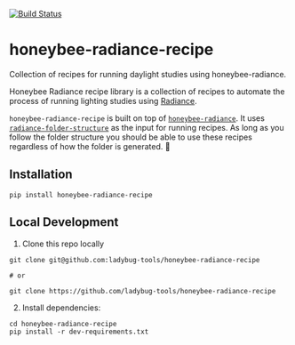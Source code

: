 [![Build Status](https://github.com/ladybug-tools/honeybee-radiance-recipe/workflows/CI/badge.svg)](https://github.com/ladybug-tools/honeybee-radiance-recipe/actions)

# honeybee-radiance-recipe

Collection of recipes for running daylight studies using honeybee-radiance.

Honeybee Radiance recipe library is a collection of recipes to automate the process of running lighting studies using [Radiance](http://radiance-online.org/).

`honeybee-radiance-recipe` is built on top of [`honeybee-radiance`](https://github.com/ladybug-tools/honeybee-radiance). It uses [`radiance-folder-structure`](https://github.com/ladybug-tools/radiance-folder-structure) as the input for running recipes. As long as you follow the folder structure you should be able to use these recipes regardless of how the folder is generated. :rocket:

## Installation

```console
pip install honeybee-radiance-recipe
```

## Local Development

1. Clone this repo locally

```console
git clone git@github.com:ladybug-tools/honeybee-radiance-recipe

# or

git clone https://github.com/ladybug-tools/honeybee-radiance-recipe
```

2. Install dependencies:

```console
cd honeybee-radiance-recipe
pip install -r dev-requirements.txt
```
